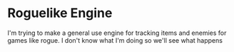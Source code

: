 # Roguelike Engine

I'm trying to make a general use engine for tracking items and enemies for games like rogue. I don't know what I'm doing so we'll see what happens
